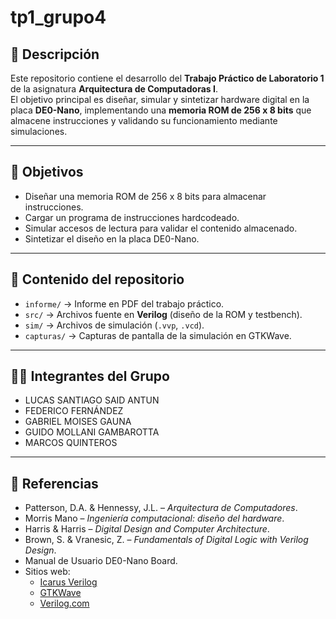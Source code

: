 # tp1_grupo4

## 📌 Descripción  
Este repositorio contiene el desarrollo del **Trabajo Práctico de Laboratorio 1** de la asignatura **Arquitectura de Computadoras I**.  
El objetivo principal es diseñar, simular y sintetizar hardware digital en la placa **DE0-Nano**, implementando una **memoria ROM de 256 x 8 bits** que almacene instrucciones y validando su funcionamiento mediante simulaciones.  

---

## 🎯 Objetivos  
- Diseñar una memoria ROM de 256 x 8 bits para almacenar instrucciones.  
- Cargar un programa de instrucciones hardcodeado.  
- Simular accesos de lectura para validar el contenido almacenado.  
- Sintetizar el diseño en la placa DE0-Nano.  

---

## 📂 Contenido del repositorio  
- `informe/` → Informe en PDF del trabajo práctico.  
- `src/` → Archivos fuente en **Verilog** (diseño de la ROM y testbench).  
- `sim/` → Archivos de simulación (`.vvp`, `.vcd`).  
- `capturas/` → Capturas de pantalla de la simulación en GTKWave.  

---

## 👨‍💻 Integrantes del Grupo  
- LUCAS SANTIAGO SAID ANTUN
- FEDERICO FERNÁNDEZ
- GABRIEL MOISES GAUNA
- GUIDO MOLLANI GAMBAROTTA
- MARCOS QUINTEROS

---

## 📖 Referencias  
- Patterson, D.A. & Hennessy, J.L. – *Arquitectura de Computadores*.  
- Morris Mano – *Ingeniería computacional: diseño del hardware*.  
- Harris & Harris – *Digital Design and Computer Architecture*.  
- Brown, S. & Vranesic, Z. – *Fundamentals of Digital Logic with Verilog Design*.  
- Manual de Usuario DE0-Nano Board.  
- Sitios web:  
  - [Icarus Verilog](https://bleyer.org/icarus/)  
  - [GTKWave](https://gtkwave.sourceforge.net/)  
  - [Verilog.com](https://www.verilog.com/)  
